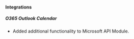 
#### Integrations
##### O365 Outlook Calendar
- Added additional functionality to Microsoft API Module.
